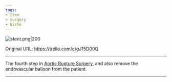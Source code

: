 ```yaml
---
tags:
- Item
- Surgery
- Niche
---
```


![stent.png\|200](/Items/Medical%20Stent%20-%20Attachments/6718845db30472d958dd7caf.png)

Original URL: https://trello.com/c/gJ15D00Q

---

The fourth step in [Aortic Rupture Surgery](../Procedures/Aortic%20Rupture%20Surgery.md), and also remove the endovascular balloon from the patient.

---

